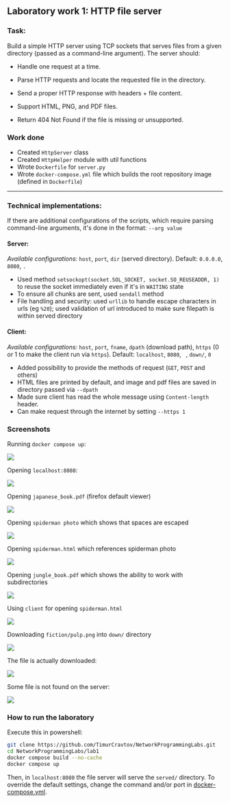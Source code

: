 ## Laboratory work 1: HTTP file server

### Task:

Build a simple HTTP server using TCP sockets that serves files from a given directory (passed as a command-line argument). The server should:

* Handle one request at a time.

* Parse HTTP requests and locate the requested file in the directory.

* Send a proper HTTP response with headers + file content.

* Support HTML, PNG, and PDF files.

* Return 404 Not Found if the file is missing or unsupported.

### Work done

- Created `HttpServer` class
- Created `HttpHelper` module with util functions
- Wrote `Dockerfile` for `server.py`
- Wrote `docker-compose.yml` file which builds the root repository image (defined in `Dockerfile`)

---

### Technical implementations:

If there are additional configurations of the scripts, which require parsing command-line arguments, it's done in the format: `--arg value` 

#### Server:

_Available configurations:_ `host`, `port`, `dir` (served directory). Default: `0.0.0.0`, `8080`, `.`

- Used method `setsockopt(socket.SOL_SOCKET, socket.SO_REUSEADDR, 1)` to reuse the socket immediately even if it's in `WAITING` state
- To ensure all chunks are sent, used `sendall` method
- File handling and security: used `urllib` to handle escape characters in urls (eg `%20`); used validation of url introduced to make sure filepath is within served directory

#### Client:

_Available configurations:_ `host`, `port`, `fname`, `dpath` (download path), `https` (0 or 1 to make the client run via `https`). Default: `localhost`, `8080`, ` `, `down/`, `0`

- Added possibility to provide the methods of request (`GET`, `POST` and others)
- HTML files are printed by default, and image and pdf files are saved in directory passed via `--dpath`
- Made sure client has read the whole message using `Content-length` header.
- Can make request through the internet by setting `--https 1`

### Screenshots

Running `docker compose up`:

<img src="report_screenshots/docker_up.png">

Opening `localhost:8080`:

<img src="report_screenshots/index_root.png">

Opening `japanese_book.pdf` (firefox default viewer)

<img src="report_screenshots/japanese_book_pdf.png">

Opening `spiderman photo` which shows that spaces are escaped

<img src="report_screenshots/spiderman_photo.png">

Opening `spiderman.html` which references spiderman photo

<img src="report_screenshots/spiderman_html.png">

Opening `jungle_book.pdf` which shows the ability to work with subdirectories

<img src="report_screenshots/jungle_book.png">

Using `client` for opening `spiderman.html`

<img src="report_screenshots/client_spiderman_html.png">

Downloading `fiction/pulp.png` into `down/` directory

<img src="report_screenshots/client_down_pulp.png">

The file is actually downloaded:

<img src="report_screenshots/down_is_there.png">

Some file is not found on the server:

<img src="report_screenshots/not_found.png">

### How to run the laboratory

Execute this in powershell:

```bash
git clone https://github.com/TimurCravtov/NetworkProgrammingLabs.git
cd NetworkProgrammingLabs/lab1
docker compose build --no-cache
docker compose up
```

Then, in `localhost:8080` the file server will serve the `served/` directory. To override the default settings, change the command and/or port in [docker-compose.yml](docker-compose.yml).

